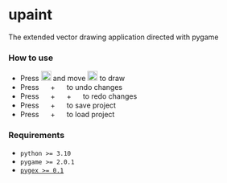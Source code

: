 # upaint
The extended vector drawing application directed with pygame

### How to use
- Press <img src="https://github.com/teacondemns/static.pexty.xyz/blob/main/src/icon/controller/mouse-left.png?raw=true" height="20"/> and move <img src="https://github.com/teacondemns/static.pexty.xyz/blob/main/src/icon/controller/mouse.png?raw=true" height="20"/> to draw
- Press <img src="https://github.com/teacondemns/static.pexty.xyz/blob/main/src/icon/controller/ctrl.png?raw=true" height="15"/> + <img src="https://github.com/teacondemns/static.pexty.xyz/blob/main/src/icon/controller/z.png?raw=true" height="15"/> to undo changes
- Press <img src="https://github.com/teacondemns/static.pexty.xyz/blob/main/src/icon/controller/ctrl.png?raw=true" height="15"/> + <img src="https://github.com/teacondemns/static.pexty.xyz/blob/main/src/icon/controller/shift.png?raw=true" height="15"/> + <img src="https://github.com/teacondemns/static.pexty.xyz/blob/main/src/icon/controller/z.png?raw=true" height="15"/> to redo changes
- Press <img src="https://github.com/teacondemns/static.pexty.xyz/blob/main/src/icon/controller/ctrl.png?raw=true" height="15"/> + <img src="https://github.com/teacondemns/static.pexty.xyz/blob/main/src/icon/controller/s.png?raw=true" height="15"/> to save project
- Press <img src="https://github.com/teacondemns/static.pexty.xyz/blob/main/src/icon/controller/ctrl.png?raw=true" height="15"/> + <img src="https://github.com/teacondemns/static.pexty.xyz/blob/main/src/icon/controller/l.png?raw=true" height="15"/> to load project

### Requirements
- `python >= 3.10`
- `pygame >= 2.0.1`
- [`pygex >= 0.1`](https://github.com/teacondemns/pygex)
